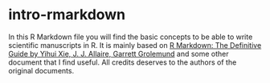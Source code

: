 # intro-rmarkdown
In this R Markdown file you will find the basic concepts to be able to write scientific manuscripts in R. It is mainly based on [R Markdown: The Definitive Guide by Yihui Xie, J. J. Allaire, Garrett Grolemund](https://bookdown.org/yihui/rmarkdown/) and some other document that I find useful. All credits deserves to the authors of the original documents.
